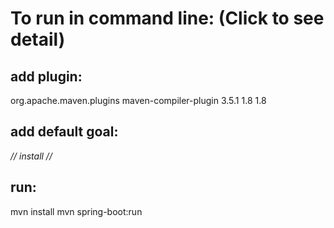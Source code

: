 # To run in command line: (Click to see detail)
## add plugin:

  <plugin>
            <groupId>org.apache.maven.plugins</groupId>
            <artifactId>maven-compiler-plugin</artifactId>
            <version>3.5.1</version>
            <configuration>
                <source>1.8</source>
                <target>1.8</target>
            </configuration>
  </plugin> 
  
## add default goal:

   *// <defaultGoal>install</defaultGoal> //*

## run:

mvn install
mvn spring-boot:run
